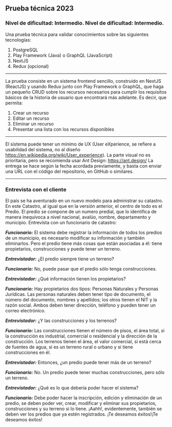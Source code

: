 ## Prueba técnica 2023

### Nivel de dificultad: Intermedio. Nivel de dificultad: Intermedio.

Una prueba técnica para validar conocimientos sobre las siguientes tecnologías:

1. PostgreSQL
2. Play Framework (Java) o GraphQL (JavaScript)
3. NextJS
4. Redux (opcional)

---

La prueba consiste en un sistema frontend sencillo, construido en NextJS (ReactJS) y usando Redux junto con Play Framework o GraphQL, que haga un pequeño
CRUD sobre los recursos necesarios para cumplir los requisitos básicos de la historia de usuario que encontrará más adelante.
Es decir, que permita:

1. Crear un recurso
2. Editar un recurso
3. Eliminar un recurso
4. Presentar una lista con los recursos disponibles

---

El sistema puede tener un mínimo de UX (User eXperience, se refiere a usabilidad del sistema, no al diseño https://en.wikipedia.org/wiki/User_experience). La parte
visual no es prioritaria, pero se recomienda usar Ant Design: https://ant.design/
La entrega se hace según la fecha acordada previamente, y basta con enviar una URL con el código del repositorio, en GitHub o similares.

---

### Entrevista con el cliente

El país se ha aventurado en un nuevo modelo para administrar su catastro. En este Catastro, al igual que en la versión anterior, el centro de todo es el Predio.
El predio se compone de un numero predial, que lo identifica de manera inequívoca a nivel nacional, avalúo, nombre, departamento y municipio.
Entrevista con un funcionario de catastro:

**_Funcionario:_** El sistema debe registrar la información de todos los predios de un municipio, es necesario modificar su información y también eliminarlos. Pero el predio tiene más cosas que están asociadas a él: tiene propietarios, construcciones y puede tener un terreno.

**_Entrevistador:_** ¿El predio siempre tiene un terreno?

**_Funcionario:_** No, puede pasar que el predio sólo tenga construcciones.

**_Entrevistador:_** ¿Qué información tienen los propietarios?

**_Funcionario:_** Hay propietarios dos tipos: Personas Naturales y Personas Jurídicas. Las personas naturales deben tener tipo de documento, el número del documento,
nombres y apellidos; los otros tienen el NIT y la razón social. Ambos deben tener dirección, teléfono y pueden tener un correo electrónico.

**_Entrevistador:_** ¿Y las construcciones y los terrenos?

**_Funcionario:_** Las construcciones tienen el número de pisos, el área total, si la construcción es industrial, comercial o residencial y la dirección de la construcción. Los
terrenos tienen el área, el valor comercial, si está cerca de fuentes de agua, si es un terreno rural o urbano y si tiene construcciones en él.

**_Entrevistador:_** Entonces, ¿un predio puede tener más de un terreno?

**_Funcionario:_** No. Un predio puede tener muchas construcciones, pero sólo un terreno.

**_Entrevistador:_** ¿Qué es lo que debería poder hacer el sistema?

**_Funcionario:_** Debe poder hacer la inscripción, edición y eliminación de un predio, se deben poder ver, crear, modificar y eliminar sus propietarios, construcciones y su
terreno si lo tiene. ¡Aahh!, evidentemente, también se deben ver los predios que ya estén registrados.
¡Te deseamos éxitos!¡Te deseamos éxitos!
